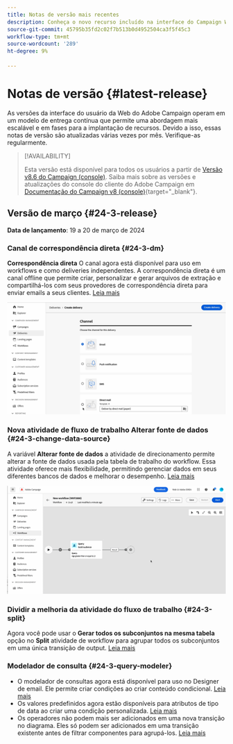 ```yaml
---
title: Notas de versão mais recentes
description: Conheça o novo recurso incluído na interface do Campaign Web
source-git-commit: 45795b35fd2c02f7b513b0d4952504ca3f5f45c3
workflow-type: tm+mt
source-wordcount: '289'
ht-degree: 9%

---
```


# Notas de versão {#latest-release}

<!--Last update: **March 19, 2024**-->

As versões da interface do usuário da Web do Adobe Campaign operam em um modelo de entrega contínua que permite uma abordagem mais escalável e em fases para a implantação de recursos. Devido a isso, essas notas de versão são atualizadas várias vezes por mês. Verifique-as regularmente.

>[!AVAILABILITY]
>
>Esta versão está disponível para todos os usuários a partir de [Versão v8.6 do Campaign (console)](https://experienceleague.adobe.com/docs/campaign/campaign-v8/releases/release-notes.html?lang=pt-BR). Saiba mais sobre as versões e atualizações do console do cliente do Adobe Campaign em [Documentação do Campaign v8 (console)](https://experienceleague.adobe.com/docs/campaign/campaign-v8/releases/upgrades.html?lang=pt-BR){target="_blank"}.

## Versão de março {#24-3-release}

**Data de lançamento**: 19 a 20 de março de 2024

### Canal de correspondência direta {#24-3-dm}

**Correspondência direta** O canal agora está disponível para uso em workflows e como deliveries independentes. A correspondência direta é um canal offline que permite criar, personalizar e gerar arquivos de extração e compartilhá-los com seus provedores de correspondência direta para enviar emails a seus clientes. [Leia mais](../direct-mail/gs-direct-mail.md)

![](../assets/do-not-localize/direct-mail.gif)

### Nova atividade de fluxo de trabalho Alterar fonte de dados {#24-3-change-data-source}

A variável **Alterar fonte de dados** a atividade de direcionamento permite alterar a fonte de dados usada pela tabela de trabalho do workflow. Essa atividade oferece mais flexibilidade, permitindo gerenciar dados em seus diferentes bancos de dados e melhorar o desempenho. [Leia mais](../workflows/activities/change-data-source.md)

![](../assets/do-not-localize/change-data-source.gif)

### Dividir a melhoria da atividade do fluxo de trabalho {#24-3-split}

Agora você pode usar o **Gerar todos os subconjuntos na mesma tabela** opção no **Split** atividade de workflow para agrupar todos os subconjuntos em uma única transição de output. [Leia mais](../workflows/activities/split.md)

### Modelador de consulta {#24-3-query-modeler}

* O modelador de consultas agora está disponível para uso no Designer de email. Ele permite criar condições ao criar conteúdo condicional. [Leia mais](../personalization/conditions.md)
* Os valores predefinidos agora estão disponíveis para atributos de tipo de data ao criar uma condição personalizada. [Leia mais](../query/build-query.md)
* Os operadores não podem mais ser adicionados em uma nova transição no diagrama. Eles só podem ser adicionados em uma transição existente antes de filtrar componentes para agrupá-los. [Leia mais](../query/build-query.md)

